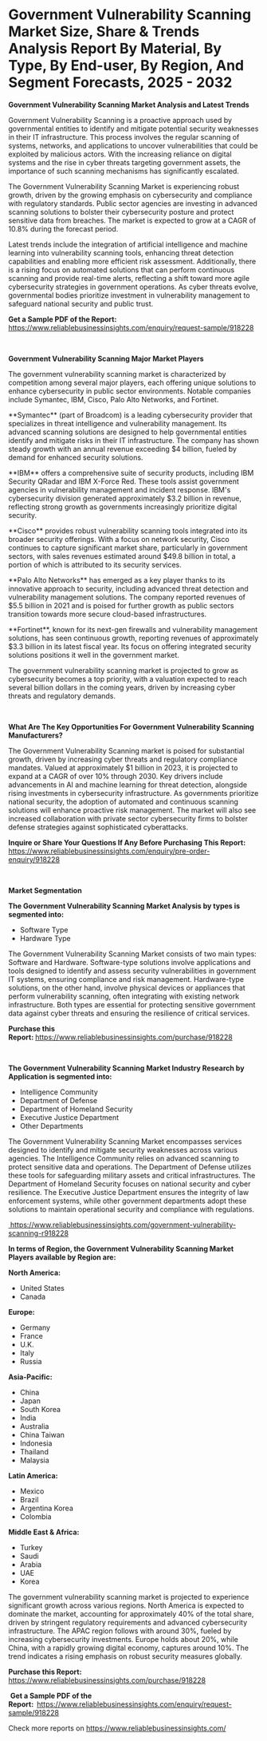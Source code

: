 <p><h1>Government Vulnerability Scanning Market Size, Share & Trends Analysis Report By Material, By Type, By End-user, By Region, And Segment Forecasts, 2025 - 2032</h1></p><p><strong>Government Vulnerability Scanning Market Analysis and Latest Trends</strong></p>
<p><p>Government Vulnerability Scanning is a proactive approach used by governmental entities to identify and mitigate potential security weaknesses in their IT infrastructure. This process involves the regular scanning of systems, networks, and applications to uncover vulnerabilities that could be exploited by malicious actors. With the increasing reliance on digital systems and the rise in cyber threats targeting government assets, the importance of such scanning mechanisms has significantly escalated.</p><p>The Government Vulnerability Scanning Market is experiencing robust growth, driven by the growing emphasis on cybersecurity and compliance with regulatory standards. Public sector agencies are investing in advanced scanning solutions to bolster their cybersecurity posture and protect sensitive data from breaches. The market is expected to grow at a CAGR of 10.8% during the forecast period. </p><p>Latest trends include the integration of artificial intelligence and machine learning into vulnerability scanning tools, enhancing threat detection capabilities and enabling more efficient risk assessment. Additionally, there is a rising focus on automated solutions that can perform continuous scanning and provide real-time alerts, reflecting a shift toward more agile cybersecurity strategies in government operations. As cyber threats evolve, governmental bodies prioritize investment in vulnerability management to safeguard national security and public trust.</p></p>
<p><strong>Get a Sample PDF of the Report:&nbsp;</strong> <a href="https://www.reliablebusinessinsights.com/enquiry/request-sample/918228?utm_campaign=1581&utm_medium=2&utm_source=Github&utm_content=ia&utm_term=07032025&utm_id=government-vulnerability-scanning">https://www.reliablebusinessinsights.com/enquiry/request-sample/918228</a></p>
<p>&nbsp;</p>
<p><strong>Government Vulnerability Scanning Major Market Players</strong></p>
<p><p>The government vulnerability scanning market is characterized by competition among several major players, each offering unique solutions to enhance cybersecurity in public sector environments. Notable companies include Symantec, IBM, Cisco, Palo Alto Networks, and Fortinet.</p><p>**Symantec** (part of Broadcom) is a leading cybersecurity provider that specializes in threat intelligence and vulnerability management. Its advanced scanning solutions are designed to help governmental entities identify and mitigate risks in their IT infrastructure. The company has shown steady growth with an annual revenue exceeding $4 billion, fueled by demand for enhanced security solutions.</p><p>**IBM** offers a comprehensive suite of security products, including IBM Security QRadar and IBM X-Force Red. These tools assist government agencies in vulnerability management and incident response. IBM's cybersecurity division generated approximately $3.2 billion in revenue, reflecting strong growth as governments increasingly prioritize digital security.</p><p>**Cisco** provides robust vulnerability scanning tools integrated into its broader security offerings. With a focus on network security, Cisco continues to capture significant market share, particularly in government sectors, with sales revenues estimated around $49.8 billion in total, a portion of which is attributed to its security services.</p><p>**Palo Alto Networks** has emerged as a key player thanks to its innovative approach to security, including advanced threat detection and vulnerability management solutions. The company reported revenues of $5.5 billion in 2021 and is poised for further growth as public sectors transition towards more secure cloud-based infrastructures.</p><p>**Fortinet**, known for its next-gen firewalls and vulnerability management solutions, has seen continuous growth, reporting revenues of approximately $3.3 billion in its latest fiscal year. Its focus on offering integrated security solutions positions it well in the government market.</p><p>The government vulnerability scanning market is projected to grow as cybersecurity becomes a top priority, with a valuation expected to reach several billion dollars in the coming years, driven by increasing cyber threats and regulatory demands.</p></p>
<p>&nbsp;</p>
<p><strong>What Are The Key Opportunities For Government Vulnerability Scanning Manufacturers?</strong></p>
<p><p>The Government Vulnerability Scanning market is poised for substantial growth, driven by increasing cyber threats and regulatory compliance mandates. Valued at approximately $1 billion in 2023, it is projected to expand at a CAGR of over 10% through 2030. Key drivers include advancements in AI and machine learning for threat detection, alongside rising investments in cybersecurity infrastructure. As governments prioritize national security, the adoption of automated and continuous scanning solutions will enhance proactive risk management. The market will also see increased collaboration with private sector cybersecurity firms to bolster defense strategies against sophisticated cyberattacks.</p></p>
<p><strong>Inquire or Share Your Questions If Any Before Purchasing This Report:</strong> <a href="https://www.reliablebusinessinsights.com/enquiry/pre-order-enquiry/918228?utm_campaign=1581&utm_medium=2&utm_source=Github&utm_content=ia&utm_term=07032025&utm_id=government-vulnerability-scanning">https://www.reliablebusinessinsights.com/enquiry/pre-order-enquiry/918228</a></p>
<p>&nbsp;</p>
<p><strong>Market Segmentation</strong></p>
<p><strong>The Government Vulnerability Scanning Market Analysis by types is segmented into:</strong></p>
<p><ul><li>Software Type</li><li>Hardware Type</li></ul></p>
<p><p>The Government Vulnerability Scanning Market consists of two main types: Software and Hardware. Software-type solutions involve applications and tools designed to identify and assess security vulnerabilities in government IT systems, ensuring compliance and risk management. Hardware-type solutions, on the other hand, involve physical devices or appliances that perform vulnerability scanning, often integrating with existing network infrastructure. Both types are essential for protecting sensitive government data against cyber threats and ensuring the resilience of critical services.</p></p>
<p><strong>Purchase this Report:&nbsp;</strong><a href="https://www.reliablebusinessinsights.com/purchase/918228?utm_campaign=1581&utm_medium=2&utm_source=Github&utm_content=ia&utm_term=07032025&utm_id=government-vulnerability-scanning">https://www.reliablebusinessinsights.com/purchase/918228</a></p>
<p>&nbsp;</p>
<p><strong>The Government Vulnerability Scanning Market Industry Research by Application is segmented into:</strong></p>
<p><ul><li>Intelligence Community</li><li>Department of Defense</li><li>Department of Homeland Security</li><li>Executive Justice Department</li><li>Other Departments</li></ul></p>
<p><p>The Government Vulnerability Scanning Market encompasses services designed to identify and mitigate security weaknesses across various agencies. The Intelligence Community relies on advanced scanning to protect sensitive data and operations. The Department of Defense utilizes these tools for safeguarding military assets and critical infrastructures. The Department of Homeland Security focuses on national security and cyber resilience. The Executive Justice Department ensures the integrity of law enforcement systems, while other government departments adopt these solutions to maintain operational security and compliance with regulations.</p></p>
<p><a href="https://www.reliablebusinessinsights.com/government-vulnerability-scanning-r918228?utm_campaign=1581&utm_medium=2&utm_source=Github&utm_content=ia&utm_term=07032025&utm_id=government-vulnerability-scanning">&nbsp;https://www.reliablebusinessinsights.com/government-vulnerability-scanning-r918228</a></p>
<p><strong>In terms of Region, the Government Vulnerability Scanning Market Players available by Region are:</strong></p>
<p>
    <p> <strong> North America: </strong>
        <ul>
            <li>United States</li>
            <li>Canada</li>
        </ul>
        </p> 
    <p> <strong> Europe: </strong>
        <ul>
            <li>Germany</li>
            <li>France</li>
            <li>U.K.</li>
            <li>Italy</li>
            <li>Russia</li>
        </ul>
        </p> 
    <p> <strong> Asia-Pacific: </strong>
        <ul>
            <li>China</li>
            <li>Japan</li>
            <li>South Korea</li>
            <li>India</li>
            <li>Australia</li>
            <li>China Taiwan</li>
            <li>Indonesia</li>
            <li>Thailand</li>
            <li>Malaysia</li>
        </ul>
        </p> 
    <p> <strong> Latin America: </strong>
        <ul>
            <li>Mexico</li>
            <li>Brazil</li>
            <li>Argentina Korea</li>
            <li>Colombia</li>
        </ul>
        </p> 
    <p> <strong> Middle East & Africa: </strong>
        <ul>
            <li>Turkey</li>
            <li>Saudi</li>
            <li>Arabia</li>
            <li>UAE</li>
            <li>Korea</li>
        </ul>
    </p>
    </p>
<p><p>The government vulnerability scanning market is projected to experience significant growth across various regions. North America is expected to dominate the market, accounting for approximately 40% of the total share, driven by stringent regulatory requirements and advanced cybersecurity infrastructure. The APAC region follows with around 30%, fueled by increasing cybersecurity investments. Europe holds about 20%, while China, with a rapidly growing digital economy, captures around 10%. The trend indicates a rising emphasis on robust security measures globally.</p></p>
<p><strong>Purchase this Report: </strong><a href="https://www.reliablebusinessinsights.com/purchase/918228?utm_campaign=1581&utm_medium=2&utm_source=Github&utm_content=ia&utm_term=07032025&utm_id=government-vulnerability-scanning">https://www.reliablebusinessinsights.com/purchase/918228</a></p>
<p>&nbsp;<strong>Get a Sample PDF of the Report:&nbsp;&nbsp;</strong><a href="https://www.reliablebusinessinsights.com/enquiry/request-sample/918228?utm_campaign=1581&utm_medium=2&utm_source=Github&utm_content=ia&utm_term=07032025&utm_id=government-vulnerability-scanning">https://www.reliablebusinessinsights.com/enquiry/request-sample/918228</a></p>
<p><strong></strong></p>
<p>Check more reports on <a href="https://www.reliablebusinessinsights.com/?utm_campaign=1581&utm_medium=2&utm_source=Github&utm_content=ia&utm_term=07032025&utm_id=government-vulnerability-scanning">https://www.reliablebusinessinsights.com/</a></p>